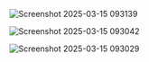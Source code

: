 ![Screenshot 2025-03-15 093139](https://github.com/user-attachments/assets/a9ec2eee-6e8f-4e95-adc9-17f5f138404f)

![Screenshot 2025-03-15 093042](https://github.com/user-attachments/assets/29d58edf-b781-44f9-aec2-7ab829db9833)

![Screenshot 2025-03-15 093029](https://github.com/user-attachments/assets/0305d363-125d-42bc-842e-068899ca2899)


